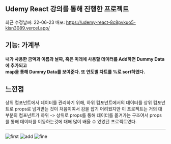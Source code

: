 ## Udemy React 강의를 통해 진행한 프로젝트
최근 수정날짜: 22-06-23
배포: https://udemy-react-8c8pvkuo5-kisn3089.vercel.app/

## 기능: 가계부
#### 내가 사용한 금액과 이름과 날짜, 혹은 미래에 사용할 데이터를 Add하면 Dummy Data에 추가되고 <br/>map을 통해 Dummy Data를 보여준다. 또 연도별 차트를 %로 sort하였다.

## 느낀점
상위 컴포넌트에서 데이터를 관리하기 위해, 하위 컴포넌트에서의 데이터를 상위 컴포넌트로 props로 넘겨받는 것이 처음이여서
감을 잡기 어려웠지만 이 프로젝트는 거의 대부분의 컴포넌트가 하위 -> 상위로 props를 통해 데이터를 옮겨가는 구조여서
props를 통해 데이터를 이동하는것에 대해 많이 배울 수 있었던 프로젝트였다.

-------------------------

![first](https://user-images.githubusercontent.com/96061695/175313530-0b731f29-4155-4b6e-b129-dc055b239cca.png)
![add](https://user-images.githubusercontent.com/96061695/175313541-d27250e9-a3a7-43c5-a5ea-e6a75bd4797b.png)
![fine](https://user-images.githubusercontent.com/96061695/175313549-0c6c172a-fd41-45fd-81ad-e67d79c3ce4b.png)
